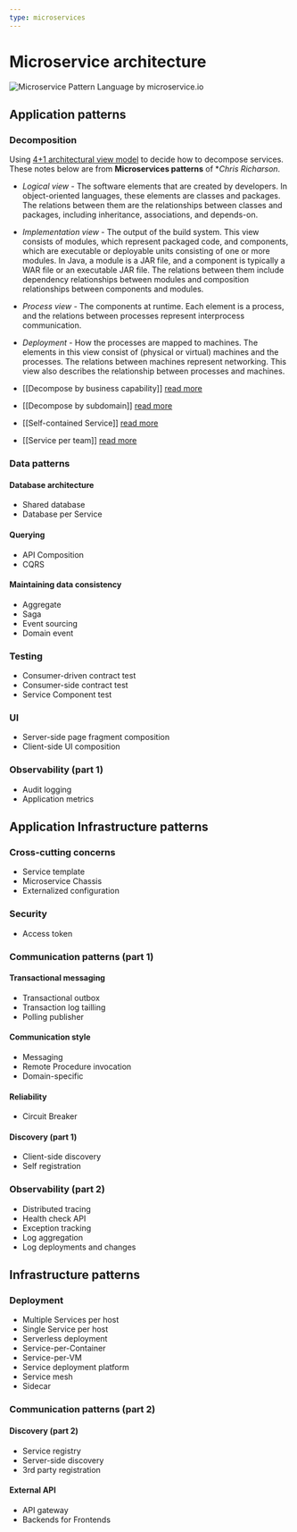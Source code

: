 ```yaml
---
type: microservices
---
```

# Microservice architecture

![Microservice Pattern Language by microservice.io](https://microservices.io/i/MicroservicePatternLanguage.jpg)

## Application patterns

### Decomposition

Using [4+1 architectural view model](https://en.wikipedia.org/wiki/4%2B1_architectural_view_model) to decide how to decompose services. These notes below are from **Microservices patterns** of **Chris Richarson*.

- *Logical view* - The software elements that are created by developers. In object-oriented languages, these elements are classes and packages. The relations between them are the relationships  between classes and packages, including inheritance, associations, and depends-on.
- *Implementation view* - The output of the build system. This view consists of modules, which represent packaged code, and components, which are executable or deployable units consisting of one or more modules. In Java, a module is a JAR file, and a component is typically a WAR file or an executable JAR file. The relations between them include dependency relationships between modules and composition relationships between components and modules.
- *Process view* - The components at runtime. Each element is a process, and the relations between processes represent interprocess communication.
- *Deployment* - How the processes are mapped to machines. The elements in this view consist of (physical or virtual) machines and the processes. The relations between machines represent networking. This view also describes the relationship between processes and machines.

- [[Decompose by business capability]] [read more](decompose-by-business-capability.md)
- [[Decompose by subdomain]] [read more](decompose-by-subdomain.md)
- [[Self-contained Service]] [read more](self-contained-service.md)
- [[Service per team]] [read more](service-per-team.md)

### Data patterns

#### Database architecture

- Shared database
- Database per Service

#### Querying

- API Composition
- CQRS

#### Maintaining data consistency

- Aggregate
- Saga
- Event sourcing
- Domain event

### Testing

- Consumer-driven contract test
- Consumer-side contract test
- Service Component test

### UI

- Server-side page fragment composition
- Client-side UI composition

### Observability (part 1)

- Audit logging
- Application metrics

## Application Infrastructure patterns

### Cross-cutting concerns

- Service template
- Microservice Chassis
- Externalized configuration

### Security

- Access token

### Communication patterns (part 1)

#### Transactional messaging

- Transactional outbox
- Transaction log tailling
- Polling publisher

#### Communication style

- Messaging
- Remote Procedure invocation
- Domain-specific

#### Reliability

- Circuit Breaker

#### Discovery (part 1)

- Client-side discovery
- Self registration

### Observability (part 2)

- Distributed tracing
- Health check API
- Exception tracking
- Log aggregation
- Log deployments and changes

## Infrastructure patterns

### Deployment

- Multiple Services per host
- Single Service per host
- Serverless deployment
- Service-per-Container
- Service-per-VM
- Service deployment platform
- Service mesh
- Sidecar

### Communication patterns (part 2)

#### Discovery (part 2)

- Service registry
- Server-side discovery
- 3rd party registration

#### External API

- API gateway
- Backends for Frontends
